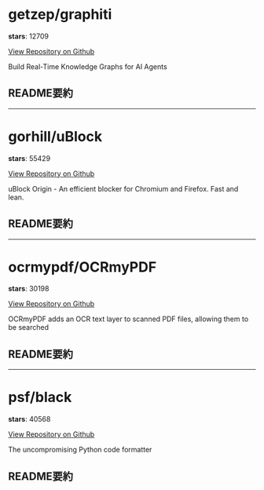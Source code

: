 
# getzep/graphiti

**stars**: 12709

[View Repository on Github](https://github.com/getzep/graphiti)

Build Real-Time Knowledge Graphs for AI Agents

## README要約


---

# gorhill/uBlock

**stars**: 55429

[View Repository on Github](https://github.com/gorhill/uBlock)

uBlock Origin - An efficient blocker for Chromium and Firefox. Fast and lean.

## README要約


---

# ocrmypdf/OCRmyPDF

**stars**: 30198

[View Repository on Github](https://github.com/ocrmypdf/OCRmyPDF)

OCRmyPDF adds an OCR text layer to scanned PDF files, allowing them to be searched

## README要約


---

# psf/black

**stars**: 40568

[View Repository on Github](https://github.com/psf/black)

The uncompromising Python code formatter

## README要約

